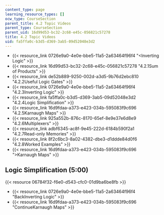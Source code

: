 ```yaml
---
content_type: page
learning_resource_types: []
ocw_type: CourseSection
parent_title: 4.2 Topic Videos
parent_type: CourseSection
parent_uid: 16d99d53-bc32-2c68-e45c-056821c57278
title: 4.2 Topic Videos
uid: fa5ffa0c-b3d5-d369-3ab5-09d52048e3d2
---
```


*   {{< resource_link 0726e9a0-4e0e-bbe5-11a5-2a63464f96f4 "\<Inverting Logic" >}}
*   {{< resource_link 16d99d53-bc32-2c68-e45c-056821c57278 "4.2.1Sum of Products" >}}
*   {{< resource_link de52b889-9250-002d-a3d5-9b76d2ebc810 "4.2.2Useful Logic Gates" >}}
*   {{< resource_link 0726e9a0-4e0e-bbe5-11a5-2a63464f96f4 "4.2.3Inverting Logic" >}}
*   {{< resource_link fa5ffa0c-b3d5-d369-3ab5-09d52048e3d2 "4.2.4Logic Simplification" >}}
*   {{< resource_link 16d9fdaa-a373-e423-034b-595083f9c696 "4.2.5Karnaugh Maps" >}}
*   {{< resource_link 925a552b-876c-8170-65ef-8e9e37e6d8e9 "4.2.6Multiplexers" >}}
*   {{< resource_link adbf6345-ac8f-9e45-222d-6184b590f2a1 "4.2.7Read-only Memories" >}}
*   {{< resource_link 8f2c6bc3-8a02-4382-dbe3-d1ddde84d0f6 "4.2.8Worked Examples" >}}
*   {{< resource_link 16d9fdaa-a373-e423-034b-595083f9c696 "\>Karnaugh Maps" >}}

Logic Simplification (5:00)
---------------------------

{{< resource 06784f32-f6e0-d543-cfc0-01d9ba6be8fb >}}

*   {{< resource_link 0726e9a0-4e0e-bbe5-11a5-2a63464f96f4 "BackInverting Logic" >}}
*   {{< resource_link 16d9fdaa-a373-e423-034b-595083f9c696 "ContinueKarnaugh Maps" >}}